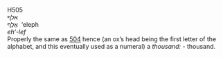 H505  
אלף  
אֶלֶף ‎ ‘eleph  
*eh‘-lef*  
Properly the same as [504](h0504) hence (an ox’s head being the first
letter of the alphabet, and this eventually used as a numeral) a
*thousand: -* thousand.  
